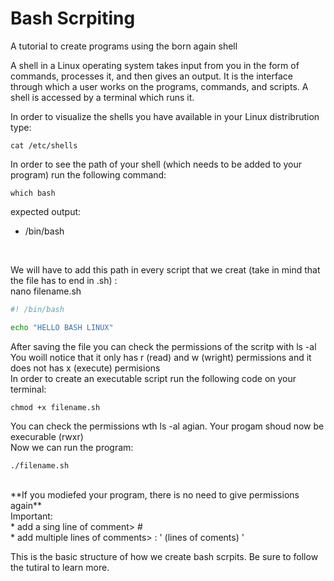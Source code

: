 # Bash Scrpiting
A tutorial to create programs using the born again shell

A shell in a Linux operating system takes input from you in the form of commands, processes it, and then gives an output. It is the interface through which a user works on the programs, commands, and scripts. A shell is accessed by a terminal which runs it.

In order to visualize the shells you have available in your Linux distribrution type:

````
cat /etc/shells
````

In order to see the path of your shell (which needs to be added to your program) run the following command:
````
which bash
````
expected output:
* /bin/bash  
<br> 

We will have to add this path in every script that we creat (take in mind that the file has to end in .sh) :
<br> 
nano filename.sh 

```` bash 
#! /bin/bash

echo "HELLO BASH LINUX" 

````

After saving the file you can check the permissions of the scritp with ls -al
You woill notice that it only has r (read) and w (wright) permissions and it does not has x (execute) permisions
<br>
In order to create an executable script run the following code on your terminal:
```` 
chmod +x filename.sh
````
You can check the permissions wth ls -al agian. Your progam shoud now be execurable (rwxr)<br>
Now we can run the program:
````
./filename.sh
````
<br>
**If you modiefed your program, there is no need to give permissions again**
<br>
Important: <br>
* add a sing line of comment>     # <br>
* add multiple lines of comments> : ' (lines of coments) ' <br>

This is the basic structure of how we create bash scrpits. Be sure to follow the tutiral to learn more. 

